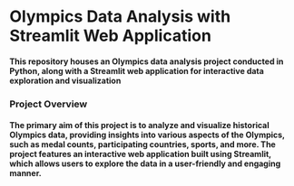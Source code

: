 # Olympics Data Analysis with Streamlit Web Application

#### This repository houses an Olympics data analysis project conducted in Python, along with a Streamlit web application for interactive data exploration and visualization

### Project Overview
#### The primary aim of this project is to analyze and visualize historical Olympics data, providing insights into various aspects of the Olympics, such as medal counts, participating countries, sports, and more. The project features an interactive web application built using Streamlit, which allows users to explore the data in a user-friendly and engaging manner.

